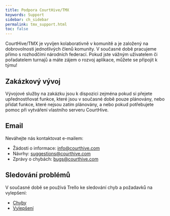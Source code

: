 ```yaml
---
title: Podpora CourtHive/TMX
keywords: Support
sidebar: ch_sidebar
permalink: tmx_support.html
toc: false
---
```


CourtHive/TMX je vyvíjen kolaborativně v komunitě a je založený na dobrovolnosti jednotlivých členů komunity. V současné době pracujeme přímo s rozhodčími národních federací. Pokud jste vážným uživatelem či pořadatelem turnajů a máte zájem o rozvoj aplikace, můžete se připojit k týmu!

## Zakázkový vývoj
Vývojové služby na zakázku jsou k dispozici zejména pokud si přejete upřednostňovat funkce, které jsou v současné době pouze plánovány, nebo přidat funkce, které nejsou zatím plánovány, a nebo pokud potřebujete pomoc při vytváření vlastního serveru CourtHive.

## Email
Neváhejte nás kontaktovat e-mailem:
* Žádosti o informace: <info@courthive.com>
* Návrhy: <suggestions@courthive.com>
* Zprávy o chybách: <bugs@courthive.com>

## Sledování problémů
V současné době se používá Trello ke sledování chyb a požadavků na vylepšení:
* [Chyby](https://trello.com/b/eR3fzCuR/bugs)
* [Vylepšení](https://trello.com/b/WyJw0266/enhancements)
